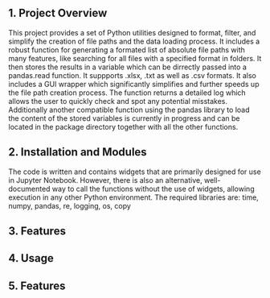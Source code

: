 ## 1. Project Overview
This project provides a set of Python utilities designed to format, filter, and simplify the creation of file paths and the data loading process. It includes a robust function for generating a formated list of absolute file paths with many features, like searching for all files with a specified format in folders. It then stores the results in a variable which can be dirrectly passed into a pandas.read function. It suppports .xlsx, .txt as well as .csv formats. It also includes a GUI wrapper which significantly simplifies and further speeds up the file path creation process. The function returns a detailed log which allows the user to quickly check and spot any potential misstakes. Additionally another compatible function using the pandas library to load the content of the stored variables is currently in progress and can be located in the package directory together with all the other functions.

## 2. Installation and Modules
The code is written and contains widgets that are primarily designed for use in Jupyter Notebook. However, there is also an alternative, well-documented way to call the functions without the use of widgets, allowing execution in any other Python environment.
The required libraries are:    time, numpy, pandas, re, logging, os, copy





## 3. Features

## 4. Usage

## 5. Features
